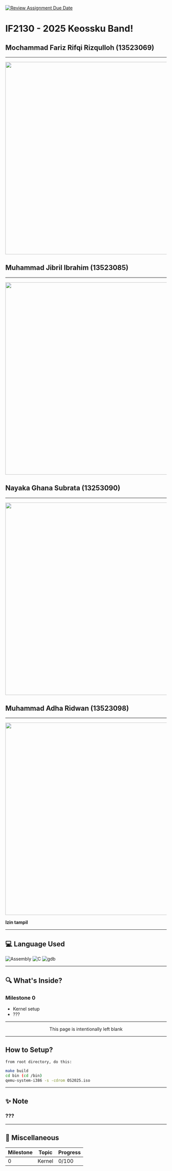 [![Review Assignment Due Date](https://classroom.github.com/assets/deadline-readme-button-22041afd0340ce965d47ae6ef1cefeee28c7c493a6346c4f15d667ab976d596c.svg)](https://classroom.github.com/a/RYoGTaJ4)
# IF2130 - 2025       Keossku Band!

## Mochammad Fariz Rifqi Rizqulloh (13523069)
---
<img src="https://media1.tenor.com/m/tAyTQWwFDN0AAAAd/bocchi-the-rock-kita.gif" width="600">

## Muhammad Jibril Ibrahim (13523085)
---
<img src="https://media1.tenor.com/m/0zfqxlPxYOYAAAAC/bocchi-the-rock-bocchi.gif" width="600">

## Nayaka Ghana Subrata (13253090)
---
<img src="https://i.pinimg.com/originals/a8/e5/9c/a8e59cd6a342cc3df98f793229f8bc91.gif" width="600">

## Muhammad Adha Ridwan (13523098)
---
<img src="https://64.media.tumblr.com/d8cb6d904a4434d00710efccd6b68cf1/c79002f73b0ed652-bf/s540x810/accbca65608ef8e4155d54b8341554d214d7bcf3.gif" width="600">

**Izin tampil**

---
## 💻 Language Used
![Assembly](https://img.shields.io/badge/assembly-%23525252.svg?style=for-the-badge&logo=assembly&logoColor=white) ![C](https://img.shields.io/badge/c-%2300599C.svg?style=for-the-badge&logo=c&logoColor=white) ![gdb](https://img.shields.io/badge/GDB-%23A42E2B.svg?style=for-the-badge&logo=gnu&logoColor=white)

---

## 🔍 What's Inside?

### Milestone 0
- Kernel setup
- ???
---

<div align="center">
This page is intentionally left blank
</div>

---

## How to Setup?
    from root directory, do this:
   ```bash
   make build
   cd bin (cd /bin)
   qemu-system-i386 -s -cdrom OS2025.iso 
   ```

---
## ✨ Note

### ???
  
---

## 📃 Miscellaneous

| Milestone    | Topic                                         | Progress  |
|--------------|-----------------------------------------------|--------|
| 0            | Kernel                                       | 0/100|
